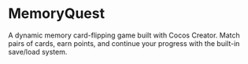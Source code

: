 # MemoryQuest
A dynamic memory card-flipping game built with Cocos Creator. Match pairs of cards, earn points, and continue your progress with the built-in save/load system.
